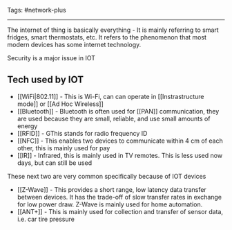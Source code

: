 Tags: #network-plus 

---
The internet of thing is basically everything - It is mainly referring to smart fridges, smart thermostats, etc. It refers to the phenomenon that most modern devices has some internet technology.

Security is a major issue in IOT

## Tech used by IOT
- [[WiFi|802.11]] -  This is Wi-Fi, can can operate in [[Instrastructure mode]] or [[Ad Hoc Wireless]]
- [[Bluetooth]] -  Bluetooth is often used for [[PAN]] communication, they are used because they are small, reliable, and use small amounts of energy
- [[RFID]] -  GThis stands for radio frequency ID
- [[NFC]] - This enables two devices to communicate within 4 cm of each other, this is mainly used for pay
- [[IR]] - Infrared, this is mainly used in TV remotes. This is less used now days, but can still be used

These next two are very common specifically because of IOT devices
- [[Z-Wave]] -  This provides a short range, low latency data transfer between devices. It has the trade-off of slow transfer rates in exchange for low power draw. Z-Wave is mainly used for home automation.
- [[ANT+]] - This is mainly used for collection and transfer of sensor data, i.e. car tire pressure 
